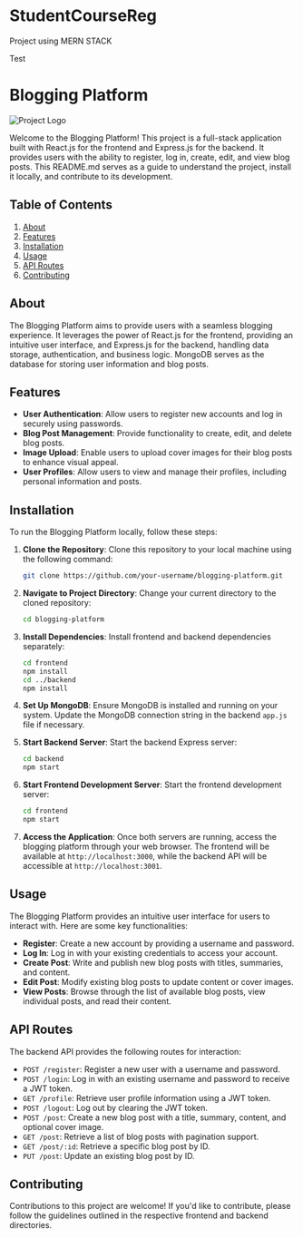 # StudentCourseReg
Project using MERN STACK

Test    


# Blogging Platform

![Project Logo](project-logo.png) <!-- If available, include a logo or banner image -->

Welcome to the Blogging Platform! This project is a full-stack application built with React.js for the frontend and Express.js for the backend. It provides users with the ability to register, log in, create, edit, and view blog posts. This README.md serves as a guide to understand the project, install it locally, and contribute to its development.

## Table of Contents

1. [About](#about)
2. [Features](#features)
3. [Installation](#installation)
4. [Usage](#usage)
5. [API Routes](#api-routes)
6. [Contributing](#contributing)

## About

The Blogging Platform aims to provide users with a seamless blogging experience. It leverages the power of React.js for the frontend, providing an intuitive user interface, and Express.js for the backend, handling data storage, authentication, and business logic. MongoDB serves as the database for storing user information and blog posts.

## Features

- **User Authentication**: Allow users to register new accounts and log in securely using passwords.
- **Blog Post Management**: Provide functionality to create, edit, and delete blog posts.
- **Image Upload**: Enable users to upload cover images for their blog posts to enhance visual appeal.
- **User Profiles**: Allow users to view and manage their profiles, including personal information and posts.

## Installation

To run the Blogging Platform locally, follow these steps:

1. **Clone the Repository**: Clone this repository to your local machine using the following command:

    ```bash
    git clone https://github.com/your-username/blogging-platform.git
    ```

2. **Navigate to Project Directory**: Change your current directory to the cloned repository:

    ```bash
    cd blogging-platform
    ```

3. **Install Dependencies**: Install frontend and backend dependencies separately:

    ```bash
    cd frontend
    npm install
    cd ../backend
    npm install
    ```

4. **Set Up MongoDB**: Ensure MongoDB is installed and running on your system. Update the MongoDB connection string in the backend `app.js` file if necessary.

5. **Start Backend Server**: Start the backend Express server:

    ```bash
    cd backend
    npm start
    ```

6. **Start Frontend Development Server**: Start the frontend development server:

    ```bash
    cd frontend
    npm start
    ```

7. **Access the Application**: Once both servers are running, access the blogging platform through your web browser. The frontend will be available at `http://localhost:3000`, while the backend API will be accessible at `http://localhost:3001`.

## Usage

The Blogging Platform provides an intuitive user interface for users to interact with. Here are some key functionalities:

- **Register**: Create a new account by providing a username and password.
- **Log In**: Log in with your existing credentials to access your account.
- **Create Post**: Write and publish new blog posts with titles, summaries, and content.
- **Edit Post**: Modify existing blog posts to update content or cover images.
- **View Posts**: Browse through the list of available blog posts, view individual posts, and read their content.

## API Routes

The backend API provides the following routes for interaction:

- `POST /register`: Register a new user with a username and password.
- `POST /login`: Log in with an existing username and password to receive a JWT token.
- `GET /profile`: Retrieve user profile information using a JWT token.
- `POST /logout`: Log out by clearing the JWT token.
- `POST /post`: Create a new blog post with a title, summary, content, and optional cover image.
- `GET /post`: Retrieve a list of blog posts with pagination support.
- `GET /post/:id`: Retrieve a specific blog post by ID.
- `PUT /post`: Update an existing blog post by ID.

## Contributing

Contributions to this project are welcome! If you'd like to contribute, please follow the guidelines outlined in the respective frontend and backend directories.
